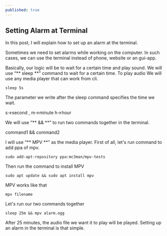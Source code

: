 ```yaml
---
published: true
---
```



## Setting Alarm at Terminal


In this post, I will explain how to set up an alarm at the terminal.

Sometimes we need to set alarms while working on the computer. In such cases, we can use the terminal instead of phone, website or an gui-app.

Basically, our logic will be to wait for a certain time and play sound. We will use “** sleep **” command to wait for a certain time. To play audio We will use any media player that can work from cli.

	sleep 5s
    
The parameter we write after the sleep command specifies the time we wait.

s->second , m->minute h->hour

We will use “** && **” to run two commands together in the terminal.

command1 && command2
    
I will use “** MPV **” as the media player. First of all, let's run command to add ppa of mpv.
	
    sudo add-apt-repository ppa:mc3man/mpv-tests

Then run the command to install MPV

	sudo apt update && sudo apt install mpv
    
MPV works like that
	
    mpv filename
    
Let's run our two commands together

	sleep 25m && mpv alarm.ogg
    
After 25 minutes, the audio file we want it to play will be played. Setting up an alarm in the terminal is that simple.
